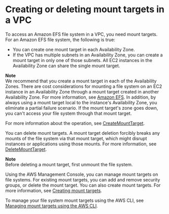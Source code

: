 # Creating or deleting mount targets in a VPC<a name="manage-fs-access-create-delete-mount-targets"></a>

To access an Amazon EFS file system in a VPC, you need mount targets\. For an Amazon EFS file system, the following is true:
+ You can create one mount target in each Availability Zone\. 
+ If the VPC has multiple subnets in an Availability Zone, you can create a mount target in only one of those subnets\. All EC2 instances in the Availability Zone can share the single mount target\. 

**Note**  
We recommend that you create a mount target in each of the Availability Zones\. There are cost considerations for mounting a file system on an EC2 instance in an Availability Zone through a mount target created in another Availability Zone\. For more information, see [Amazon EFS](https://aws.amazon.com/efs/)\. In addition, by always using a mount target local to the instance's Availability Zone, you eliminate a partial failure scenario\. If the mount target's zone goes down, you can't access your file system through that mount target\. 

For more information about the operation, see [CreateMountTarget](API_CreateMountTarget.md)\.

You can delete mount targets\. A mount target deletion forcibly breaks any mounts of the file system via that mount target, which might disrupt instances or applications using those mounts\. For more information, see [DeleteMountTarget](API_DeleteMountTarget.md)\.

**Note**  
Before deleting a mount target, first unmount the file system\.

Using the AWS Management Console, you can manage mount targets on file systems\. For existing mount targets, you can add and remove security groups, or delete the mount target\. You can also create mount targets\. For more information, see [Creating mount targets](accessing-fs.md)\.

To manage your file system mount targets using the AWS CLI, see [Managing mount targets using the AWS CLI](accessing-fs.md#create-mount-target-cli)\.